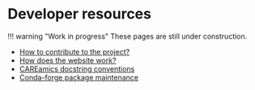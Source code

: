 # Developer resources


!!! warning "Work in progress"
    These pages are still under construction.


- [How to contribute to the project?](contribute.md)
- [How does the website work?](website.md)
- [CAREamics docstring conventions](docstring.md)
- [Conda-forge package maintenance](conda.md)